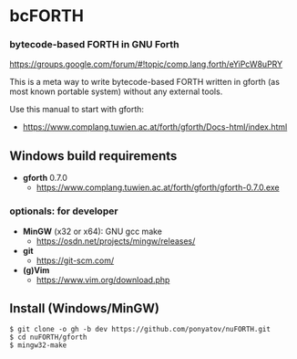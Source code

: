 # bcFORTH
### bytecode-based FORTH in GNU Forth

https://groups.google.com/forum/#!topic/comp.lang.forth/eYiPcW8uPRY

This is a meta way to write bytecode-based FORTH
written in gforth (as most known portable system) without any external tools.

Use this manual to start with gforth:
* https://www.complang.tuwien.ac.at/forth/gforth/Docs-html/index.html

## Windows build requirements

- **gforth** 0.7.0
  * https://www.complang.tuwien.ac.at/forth/gforth/gforth-0.7.0.exe

### optionals: for developer

- **MinGW** (x32 or x64): GNU gcc make
  * https://osdn.net/projects/mingw/releases/
- **git**
  * https://git-scm.com/
- **(g)Vim**
  * https://www.vim.org/download.php

## Install (Windows/MinGW)

```
$ git clone -o gh -b dev https://github.com/ponyatov/nuFORTH.git
$ cd nuFORTH/gforth
$ mingw32-make
```

